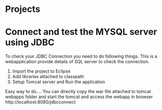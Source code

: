 # Projects
# Connect and test the MYSQL server using JDBC

To check your JDBC Connection you need to do following things.
This is a webapplication provide details of SQL server to check the connection.

1. Import the project to Eclipse
2. Add libraries attached to classpath 
3. Setup Tomcat server and Run the application

Easy way to do....
You can directly copy the war file attached to tomcat webapps folder and start the tomcat
and access the webapp in browser
http://localhost:8080/jdbcconnect
